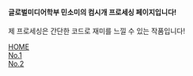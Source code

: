 <h4>글로벌미디어학부 민소미의 컴시개 프로세싱 페이지입니다!</h4>
   <p> 제 프로세싱은 간단한 코드로 재미를 느낄 수 있는 작품입니다! </p>
    <div class="mitem" id="m1"> <a href="https://someii.github.io/HOME/index.html"> HOME </a></div>
   <div class="mitem" id="m3"> <a href="https://someii.github.io/somProcessingOne/index.html" target="_blank"> No.1 </a></div>
   <div class="mitem" id="m3"> <a href="https://someii.github.io/somProcessingTwo/index.html" target="_blank"> No.2 </a></div>
